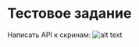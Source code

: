 # Тестовое задание
Написать API к скринам:
![alt text](https://github.com/[ZXCRoMiTos]/[ffs-test-task]/blob/main/images/first_image_task.jpg?raw=true)